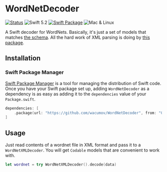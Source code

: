 # WordNetDecoder

[![Status](https://github.com/wacumov/WordNetDecoder/workflows/Test/badge.svg?branch=master)](https://github.com/wacumov/WordNetDecoder/actions?query=workflow%3ATest+branch%3Amaster)
![Swift 5.2](https://img.shields.io/badge/Swift-5.2-green.svg)
[![Swift Package](https://img.shields.io/static/v1?label=Swift&message=Package&logo=Swift&color=fa7343&style=flat)](https://github.com/Apple/swift-package-manager)
![Mac & Linux](https://img.shields.io/badge/platforms-mac+linux-brightgreen.svg?style=flat)

A Swift decoder for WordNets. Basically, it's just a set of models that matches [the schema](https://globalwordnet.github.io/schemas/). All the hard work of XML parsing is doing by [this package](https://github.com/wacumov/xml2json).

## Installation

### Swift Package Manager

[Swift Package Manager](https://swift.org/package-manager/) is a tool for
managing the distribution of Swift code. 
Once you have your Swift package set up, adding `WordNetDecoder` as a dependency is as
easy as adding it to the `dependencies` value of your `Package.swift`.
```swift
dependencies: [
    .package(url: "https://github.com/wacumov/WordNetDecoder", from: "0.0.2")
]
```

## Usage

Just read contents of a wordnet file in XML format and pass it to a `WordNetXMLDecoder`. You will get `Codable` models that are convenient to work with.
```swift
let wordnet = try WordNetXMLDecoder().decode(data)
```
